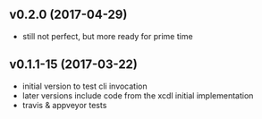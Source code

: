 ## v0.2.0 (2017-04-29)

- still not perfect, but more ready for prime time

## v0.1.1-15 (2017-03-22)

- initial version to test cli invocation
- later versions include code from the xcdl initial implementation
- travis & appveyor tests

